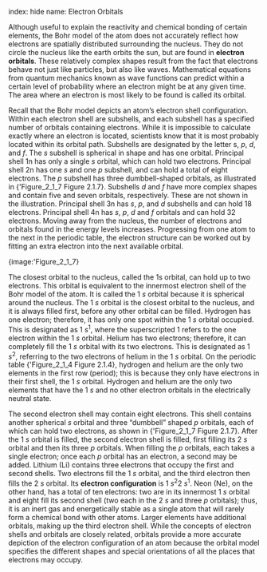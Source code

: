 index: hide
name: Electron Orbitals

Although useful to explain the reactivity and chemical bonding of certain elements, the Bohr model of the atom does not accurately reflect how electrons are spatially distributed surrounding the nucleus. They do not circle the nucleus like the earth orbits the sun, but are found in  **electron orbitals**. These relatively complex shapes result from the fact that electrons behave not just like particles, but also like waves. Mathematical equations from quantum mechanics known as wave functions can predict within a certain level of probability where an electron might be at any given time. The area where an electron is most likely to be found is called its orbital.

Recall that the Bohr model depicts an atom’s electron shell configuration. Within each electron shell are subshells, and each subshell has a specified number of orbitals containing electrons. While it is impossible to calculate exactly where an electron is located, scientists know that it is most probably located within its orbital path. Subshells are designated by the letter s, *p*, *d*, and *f*. The  *s* subshell is spherical in shape and has one orbital. Principal shell 1n has only a single  *s* orbital, which can hold two electrons. Principal shell 2n has one  *s* and one  *p* subshell, and can hold a total of eight electrons. The  *p* subshell has three dumbbell-shaped orbitals, as illustrated in {'Figure_2_1_7 Figure 2.1.7}. Subshells  *d* and  *f* have more complex shapes and contain five and seven orbitals, respectively. These are not shown in the illustration. Principal shell 3n has  *s*,  *p*, and  *d* subshells and can hold 18 electrons. Principal shell 4n has  *s*,  *p*,  *d* and  *f* orbitals and can hold 32 electrons.  Moving away from the nucleus, the number of electrons and orbitals found in the energy levels increases. Progressing from one atom to the next in the periodic table, the electron structure can be worked out by fitting an extra electron into the next available orbital.


{image:'Figure_2_1_7}
        

The closest orbital to the nucleus, called the 1s orbital, can hold up to two electrons. This orbital is equivalent to the innermost electron shell of the Bohr model of the atom. It is called the 1 *s* orbital because it is spherical around the nucleus. The 1 *s* orbital is the closest orbital to the nucleus, and it is always filled first, before any other orbital can be filled. Hydrogen has one electron; therefore, it has only one spot within the 1 *s* orbital occupied. This is designated as 1 *s*<sup>1</sup>, where the superscripted 1 refers to the one electron within the 1 *s* orbital. Helium has two electrons; therefore, it can completely fill the 1 *s* orbital with its two electrons. This is designated as 1 *s*<sup>2</sup>, referring to the two electrons of helium in the 1 *s* orbital. On the periodic table {'Figure_2_1_4 Figure 2.1.4}, hydrogen and helium are the only two elements in the first row (period); this is because they only have electrons in their first shell, the 1 *s* orbital. Hydrogen and helium are the only two elements that have the 1 *s* and no other electron orbitals in the electrically neutral state.

The second electron shell may contain eight electrons. This shell contains another spherical  *s* orbital and three “dumbbell” shaped  *p* orbitals, each of which can hold two electrons, as shown in {'Figure_2_1_7 Figure 2.1.7}. After the 1 *s* orbital is filled, the second electron shell is filled, first filling its 2 *s* orbital and then its three  *p* orbitals. When filling the  *p* orbitals, each takes a single electron; once each  *p* orbital has an electron, a second may be added. Lithium (Li) contains three electrons that occupy the first and second shells. Two electrons fill the 1 *s* orbital, and the third electron then fills the 2 *s* orbital. Its  **electron configuration** is 1 *s*<sup>2</sup>2 *s*<sup>1</sup>. Neon (Ne), on the other hand, has a total of ten electrons: two are in its innermost 1 *s* orbital and eight fill its second shell (two each in the 2 *s* and three  *p* orbitals); thus, it is an inert gas and energetically stable as a single atom that will rarely form a chemical bond with other atoms. Larger elements have additional orbitals, making up the third electron shell. While the concepts of electron shells and orbitals are closely related, orbitals provide a more accurate depiction of the electron configuration of an atom because the orbital model specifies the different shapes and special orientations of all the places that electrons may occupy.
